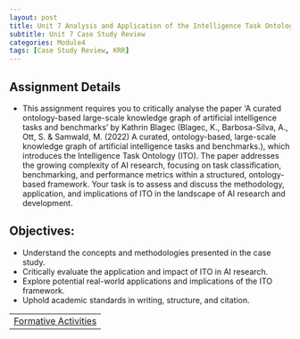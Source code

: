 ```yaml
---
layout: post
title: Unit 7 Analysis and Application of the Intelligence Task Ontology (ITO) in AI Benchmarking
subtitle: Unit 7 Case Study Review
categories: Module4
tags: [Case Study Review, KRR]
---
```

<html lang="en">



<body>

<h2>Assignment Details</h2>
<ul>
<li>This assignment requires you to critically analyse the paper ‘A curated ontology-based large-scale knowledge graph of artificial intelligence tasks and benchmarks’ by Kathrin Blagec (Blagec, K., Barbosa-Silva, A., Ott, S. & Samwald, M. (2022) A curated, ontology-based, large-scale knowledge graph of artificial intelligence tasks and benchmarks.), which introduces the Intelligence Task Ontology (ITO). The paper addresses the growing complexity of AI research, focusing on task classification, benchmarking, and performance metrics within a structured, ontology-based framework. Your task is to assess and discuss the methodology, application, and implications of ITO in the landscape of AI research and development.</li>
</ul>

<h2>Objectives:</h2>
<ul>
<li>Understand the concepts and methodologies presented in the case study.</li>
  <li>Critically evaluate the application and impact of ITO in AI research.</li>
  <li>Explore potential real-world applications and implications of the ITO framework.</li>
  <li>Uphold academic standards in writing, structure, and citation.</li>
</ul>




<table>
    <tr>
       <td> <a href="../../../../artefacts/KRR-Unit6-FormalActivities.pdf" target="_blank" class="button large">Formative Activities</a></td> 
    </tr>
</table>
</body>

</html>



